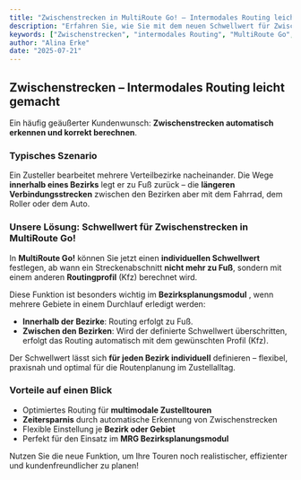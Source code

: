 ```yaml
---
title: "Zwischenstrecken in MultiRoute Go! – Intermodales Routing leicht gemacht"
description: "Erfahren Sie, wie Sie mit dem neuen Schwellwert für Zwischenstrecken in MultiRoute Go! verschiedene Verkehrsmittel für unterschiedliche Streckenabschnitte automatisch berücksichtigen können – ideal für die Bezirksplanung mit mehreren Gebieten."
keywords: ["Zwischenstrecken", "intermodales Routing", "MultiRoute Go", "Bezirksplanung", "Zustellung", "Routingprofil", "MRG Modul", "Tourenplanung", "Schwellwert"]
author: "Alina Erke"
date: "2025-07-21"
---
```


## Zwischenstrecken – Intermodales Routing leicht gemacht

Ein häufig geäußerter Kundenwunsch: **Zwischenstrecken automatisch erkennen und korrekt berechnen**.

### Typisches Szenario
Ein Zusteller bearbeitet mehrere Verteilbezirke nacheinander. Die Wege **innerhalb eines Bezirks** legt er zu Fuß zurück – die **längeren Verbindungsstrecken** zwischen den Bezirken aber mit dem Fahrrad, dem Roller oder dem Auto.

### Unsere Lösung: Schwellwert für Zwischenstrecken in MultiRoute Go!
In **MultiRoute Go!** können Sie jetzt einen **individuellen Schwellwert** festlegen, ab wann ein Streckenabschnitt **nicht mehr zu Fuß**, sondern mit einem anderen **Routingprofil** (Kfz) berechnet wird.

Diese Funktion ist besonders wichtig im **Bezirksplanungsmodul** , wenn mehrere Gebiete in einem Durchlauf erledigt werden:

- **Innerhalb der Bezirke**: Routing erfolgt zu Fuß.
- **Zwischen den Bezirken**: Wird der definierte Schwellwert überschritten, erfolgt das Routing automatisch mit dem gewünschten Profil (Kfz).

Der Schwellwert lässt sich **für jeden Bezirk individuell** definieren – flexibel, praxisnah und optimal für die Routenplanung im Zustellalltag.

### Vorteile auf einen Blick
- Optimiertes Routing für **multimodale Zustelltouren**
- **Zeitersparnis** durch automatische Erkennung von Zwischenstrecken
- Flexible Einstellung je **Bezirk oder Gebiet**
- Perfekt für den Einsatz im **MRG Bezirksplanungsmodul**

Nutzen Sie die neue Funktion, um Ihre Touren noch realistischer, effizienter und kundenfreundlicher zu planen!

